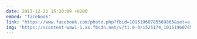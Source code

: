 ```yaml
---
date: 2013-12-21 15:20:09 +0200
embed: "facebook"
link: "https://www.facebook.com/photo.php?fbid=10151960785569865&set=a.10150382045299865.355740.580174864&type=3"
img: "https://scontent-waw1-1.xx.fbcdn.net/v/t1.0-9/1525174_10151960785569865_1932527630_n.jpg?oh=20a5ae7ef009046801bc7e912ec96651&oe=59649B5C"
---
```

